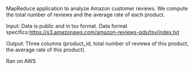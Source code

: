 MapReduce application to analyze Amazon customer reviews. We compute the total number of reviews and the average rate of each product.

Input: Data is public and in tsv format. Data format specifics:https://s3.amazonaws.com/amazon-reviews-pds/tsv/index.txt

Output: Three columns (product_id, total number of reviews of this product, the average rate of this product).

Ran on AWS
